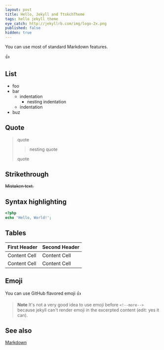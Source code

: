 ```yaml
---
layout: post
title: Hello, Jekyll and TtskchTheme
tags: hello jekyll theme
eye_catch: http://jekyllrb.com/img/logo-2x.png
published: false
hidden: true
---
```


You can use most of standard Markdown features.

:+1:

## List

* foo
* bar
    * indentation
        * nesting indentation
    * indentation
* buz

<!--more-->

## Quote

> quote
>
> > nesting quote
>
> quote

## Strikethrough

~~Mistaken text.~~

## Syntax highlighting

```php
<?php
echo 'Hello, World!';
```

## Tables

First Header  | Second Header
------------- | -------------
Content Cell  | Content Cell
Content Cell  | Content Cell

## Emoji

You can use GitHub flavored emoji :+1:

> **Note**
> It's not a very good idea to use emoji before `<!--more-->` because jekyll can't render emoji in the excerpted content (edit: yes it can).

## See also

[Markdown](http://daringfireball.net/projects/markdown/syntax)
